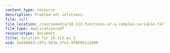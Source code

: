 ```yaml
---
content_type: resource
description: Problem set solutions.
file: null
file_location: /coursemedia/18-112-functions-of-a-complex-variable-fall-2008/3afd8043c971563e27e19f669b1a1899_ps2.pdf
file_type: application/pdf
resourcetype: Document
title: Solution for 18.112 ps 2
uid: 3afd8043-c971-563e-27e1-9f669b1a1899
---
```

